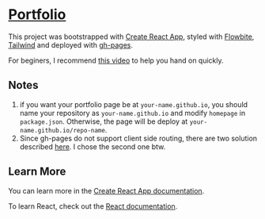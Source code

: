 # [Portfolio](https://justinbear99.github.io/)

This project was bootstrapped with [Create React App](https://github.com/facebook/create-react-app), styled with [Flowbite](https://flowbite.com/docs/getting-started/introduction/), [Tailwind](https://tailwindcss.com/docs/installation) and deployed with [gh-pages](https://pages.github.com/).

For beginers, I recommend [this video](https://youtu.be/w7ejDZ8SWv8) to help you hand on quickly.

## Notes
1. if you want your portfolio page be at `your-name.github.io`, you should name your repository as `your-name.github.io` and modify `homepage` in `package.json`. Otherwise, the page will be deploy at `your-name.github.io/repo-name`.
2. Since gh-pages do not support client side routing, there are two solution described [here](https://create-react-app.dev/docs/deployment/#notes-on-client-side-routing). I chose the second one btw.



## Learn More

You can learn more in the [Create React App documentation](https://facebook.github.io/create-react-app/docs/getting-started).

To learn React, check out the [React documentation](https://reactjs.org/).